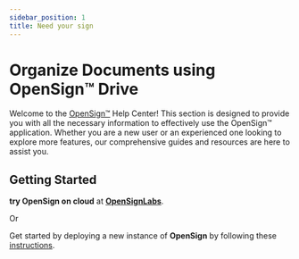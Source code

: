 ```yaml
---
sidebar_position: 1
title: Need your sign
---
```


# Organize Documents using OpenSign™ Drive

Welcome to the [OpenSign™](https://app.opensignlabs.com) Help Center! This section is designed to provide you with all the necessary information to effectively use the OpenSign™ application. Whether you are a new user or an experienced one looking to explore more features, our comprehensive guides and resources are here to assist you.

## Getting Started

**try OpenSign on cloud** at **[OpenSignLabs](https://app.opensignlabs.com)**.

Or 

Get started by deploying a new instance of **OpenSign** by following these [instructions](https://docs.opensignlabs.com/docs/self-host/intro).